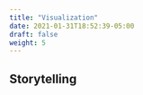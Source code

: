 ```yaml
---
title: "Visualization"
date: 2021-01-31T18:52:39-05:00
draft: false
weight: 5
---
```


## Storytelling